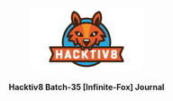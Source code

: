 <p align="center">
  <a href="https://hacktiv8.com/fullstack/apply/"><img src="https://github.com/anggabanny/Hacktiv8_Immersive/blob/master/Handbook/img_/logo-01.png" width="200" alt='anggabanny'></a>
  <br><br>
  <b font-size='50' font-weight='bold'>Hacktiv8 Batch-35 [Infinite-Fox] Journal</b>
</p>